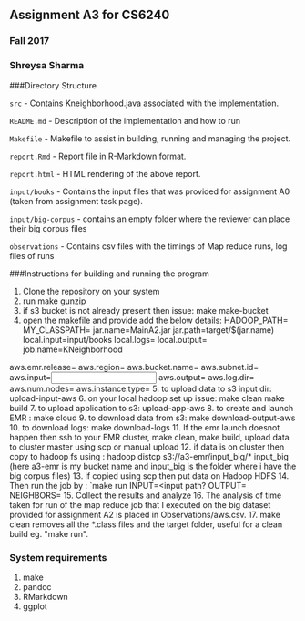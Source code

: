 ## Assignment A3 for CS6240
### Fall 2017
### Shreysa Sharma 

###Directory Structure

`src` - Contains Kneighborhood.java associated with the implementation.

`README.md` - Description of the implementation and how to run

`Makefile` - Makefile to assist in building, running and managing the project.

`report.Rmd` - Report file in R-Markdown format.

`report.html` - HTML rendering of the above report.

`input/books` - Contains the input files that was provided for assignment A0 (taken from assignment task page).

`input/big-corpus` - contains an empty folder where the reviewer can place their big corpus files

`observations` - Contains csv files with the timings of Map reduce runs, log files of runs


###Instructions for building and running the program
1. Clone the repository on your system
2. run make gunzip
3. if s3 bucket is not already present then issue: make make-bucket
4. open the makefile and provide add the below details:
HADOOP_PATH=<your hadoop home>
MY_CLASSPATH=<your classpath>
jar.name=MainA2.jar
jar.path=target/$(jar.name)
local.input=input/books
local.logs=<path to where you want the logs>
local.output=<path to output directory>
job.name=KNeighborhood

aws.emr.release=<your emr version eg: emr-5.8.0>
aws.region=<your aws region>
aws.bucket.name=<your s3 bucket name>
aws.subnet.id=<your-subnet-id>
aws.input=<input folder name on s3>
aws.output=<output folder>
aws.log.dir=<log folder>
aws.num.nodes=<number of nodes>
aws.instance.type=<instance type eg- m3.xlarge>
5. to upload data to s3 input dir: upload-input-aws
6. on your local hadoop set up issue: make clean
  make build
7. to upload application to s3: upload-app-aws
8. to create and launch EMR : make cloud
9. to download data from s3: make download-output-aws
10. to download logs: make download-logs
11. If the emr launch doesnot happen then ssh to your EMR cluster, make clean, make build,
upload data to cluster master using scp or manual upload
12. if data is on cluster then copy to hadoop fs using : hadoop distcp s3://a3-emr/input_big/* input_big (here a3-emr is my bucket name and input_big is the folder where i have the big corpus files) 
13. if copied using scp then put data on Hadoop HDFS
14. Then run the job by : `make run INPUT=<input path? OUTPUT=<output path> NEIGHBORS=<KVALUE>
15. Collect the results and analyze
16. The analysis of time taken for run of the map reduce job that I executed on the big dataset provided for assignment A2 is placed in Observations/aws.csv.
17. make clean removes all the *.class files and the target folder, useful for a clean build eg. "make run".


### System requirements
1. make
2. pandoc
3. RMarkdown
4. ggplot


